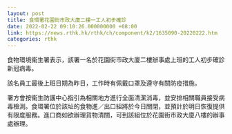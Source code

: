 ```yaml
---
layout: post
title: 食環署花園街市政大廈二樓一工人初步確診
date: 2022-02-22 09:10:26.000000000 +08:00
link: https://news.rthk.hk/rthk/ch/component/k2/1635090-20220222.htm
categories: rthk
---
```


食物環境衞生署表示，該署一名於花園街市政大廈二樓辦事處上班的工人初步確診新冠病毒。

該名員工最後上班日期為昨日，工作時有佩戴口罩及遵守有關防疫措施。

署方會按衞生防護中心指引為相關地方進行全面清潔消毒，並安排相關職員接受病毒檢測。食環署位於該址的食物進／出口組將於今日關閉，並預計於明日恢復提供有限度服務。進口商如欲辦理貨物清關，可到該組位於花園街市政大廈八樓的辦事處辦理。

　
